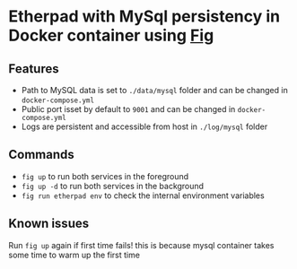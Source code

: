 Etherpad with MySql persistency in Docker container using [Fig](http://www.fig.sh)
=====================================================

## Features
 * Path to MySQL data is set to `./data/mysql` folder and can be changed in `docker-compose.yml`
 * Public port isset by default to `9001` and can be changed in `docker-compose.yml`
 * Logs are persistent and accessible from host in `./log/mysql` folder

## Commands
 * `fig up` to run both services in the foreground
 * `fig up -d` to run both services in the background
 * `fig run etherpad env` to check the internal environment variables
 
## Known issues
Run `fig up` again if first time fails! this is because mysql container takes some time to warm up the first time
